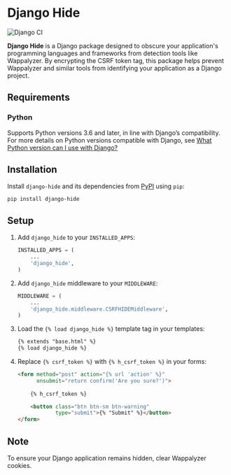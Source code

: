 # Django Hide
![Django CI](https://github.com/metemaddar/django_hide/actions/workflows/django.yml/badge.svg)

**Django Hide** is a Django package designed to obscure your application's programming languages and frameworks from detection tools like Wappalyzer. By encrypting the CSRF token tag, this package helps prevent Wappalyzer and similar tools from identifying your application as a Django project.

## Requirements

### Python
Supports Python versions 3.6 and later, in line with Django’s compatibility. For more details on Python versions compatible with Django, see [What Python version can I use with Django?](https://docs.djangoproject.com/en/stable/faq/install/#what-python-can-i-use-with-django)

## Installation

Install `django-hide` and its dependencies from [PyPI](https://pypi.python.org/pypi/django-hide) using `pip`:

```shell
pip install django-hide
```

## Setup

1. Add `django_hide` to your `INSTALLED_APPS`:

    ```python
    INSTALLED_APPS = (
        ...
        'django_hide',
    )
    ```

2. Add `django_hide` middleware to your `MIDDLEWARE`:

    ```python
    MIDDLEWARE = (
        ...
        'django_hide.middleware.CSRFHIDEMiddleware',
    )
    ```

3. Load the `{% load django_hide %}` template tag in your templates:

    ```html
    {% extends "base.html" %}
    {% load django_hide %}
    ```

4. Replace `{% csrf_token %}` with `{% h_csrf_token %}` in your forms:

    ```html
    <form method="post" action="{% url 'action' %}" 
          onsubmit="return confirm('Are you sure?')">
        
        {% h_csrf_token %}

        <button class="btn btn-sm btn-warning"
                type="submit">{% "Submit" %}</button>
    </form>
    ```

## Note

To ensure your Django application remains hidden, clear Wappalyzer cookies.
